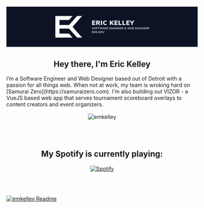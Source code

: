 [![Eric Kelley - Header Banner](https://github.com/emkelley/emkelley/raw/master/assets/banner.svg)](https://emk.dev)

<h2 align="center">Hey there, I'm Eric Kelley</h1>
I’m a Software Engineer and Web Designer based out of Detroit with a passion for all things web. When not at work, my team is wroking hard on [Samurai Zero](https://samuraizero.com). I'm also building out VIZOR - a VueJS based web app that serves tournament scoreboard overlays to content creators and event organizers. 
<br />



<center>

<p align="center"><img align="center" src="https://github-readme-stats.vercel.app/api/top-langs/?username=emkelley&layout=compact&hide=html" alt="emkelley" /></p>
 <br ><br >
<h2>My Spotify is currently playing: </h2>

  [![Spotify](https://ek-spotify-now-playing-api.vercel.app/api/spotify-playing)](https://www.last.fm/user/emkelley)


<br /><br />


[website]: https://emk.dev
[twitter]: https://twitter.com/0NEGUYY
[youtube]: https://youtube.com/mrguy3131
[linkedin]: https://linkedin.com/in/ericmkelley
</center>

[![emkelley Readme](https://github.com/emkelley/emkelley/actions/workflows/profile-readme-stats.yml/badge.svg)](https://github.com/emkelley/emkelley/actions/workflows/profile-readme-stats.yml)
